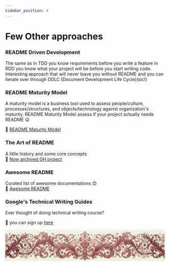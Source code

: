 ```yaml
---
sidebar_position: 4
---
```


# Few Other approaches

### README Driven Development
The same as in TDD you know requirements before you write a feature in RDD you know what your project will be before you start writing code. Interesting approach that will never leave you without README and you can iterate over through DDLC (Document Development Life Cycle)(sic!)

### README Maturity Model
A maturity model is a business tool used to assess people/culture, processes/structures, and objects/technology against organization's maturity. README Maturity Model assess if your project actually needs README 😜  

🔗 [README Maturity Model](https://github.com/joelparkerhenderson/maturity-models/blob/main/examples/software-documentation/readme-maturity-model/index.md)

### The Art of README
A little history and some core concepts   
🔗 [Now archived GH project](https://github.com/hackergrrl/art-of-readme)


### Awesome README

Curated list of awesome documentations 😍  
🔗 [Awesome README](https://github.com/matiassingers/awesome-readme)


### Google's Technical Writing Guides

Ever thought of doing technical writing course?  

🔗 you can sign up [here](https://developers.google.com/tech-writing)


![ornament](../red-small.png)
